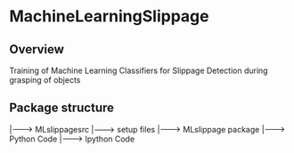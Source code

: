 # MachineLearningSlippage

## Overview
Training of Machine Learning Classifiers for Slippage Detection during grasping of objects

## Package structure

|---> MLslippagesrc
          |---> setup files
          |---> MLslippage package
                        |---> Python Code
                        |---> Ipython Code
